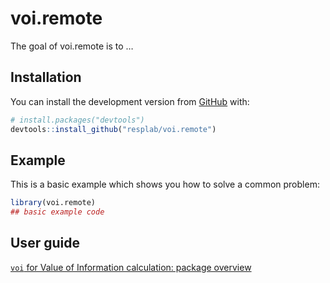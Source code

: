 
<!-- README.md is generated from README.Rmd. Please edit that file -->

# voi.remote

<!-- badges: start -->

<!-- badges: end -->

The goal of voi.remote is to …

## Installation

You can install the development version from [GitHub](https://github.com/) with:

``` r
# install.packages("devtools")
devtools::install_github("resplab/voi.remote")
```

## Example

This is a basic example which shows you how to solve a common problem:

``` r
library(voi.remote)
## basic example code
```


## User guide 

[`voi` for Value of Information calculation: package overview](https://resplab.github.io/voi.remote/articles/voi_remote.html)
